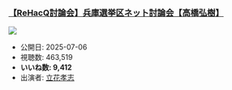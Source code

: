 ### [【ReHacQ討論会】兵庫選挙区ネット討論会【高橋弘樹】](https://www.youtube.com/watch?v=Qm5ugBF67q4)
[![](https://img.youtube.com/vi/Qm5ugBF67q4/sddefault.jpg)](https://www.youtube.com/watch?v=Qm5ugBF67q4)
-   公開日: 2025-07-06
-   視聴数: 463,519
-   **いいね数: 9,412**
-   出演者: [立花孝志](/rehacq_fan/people/立花孝志 "wikilink")

